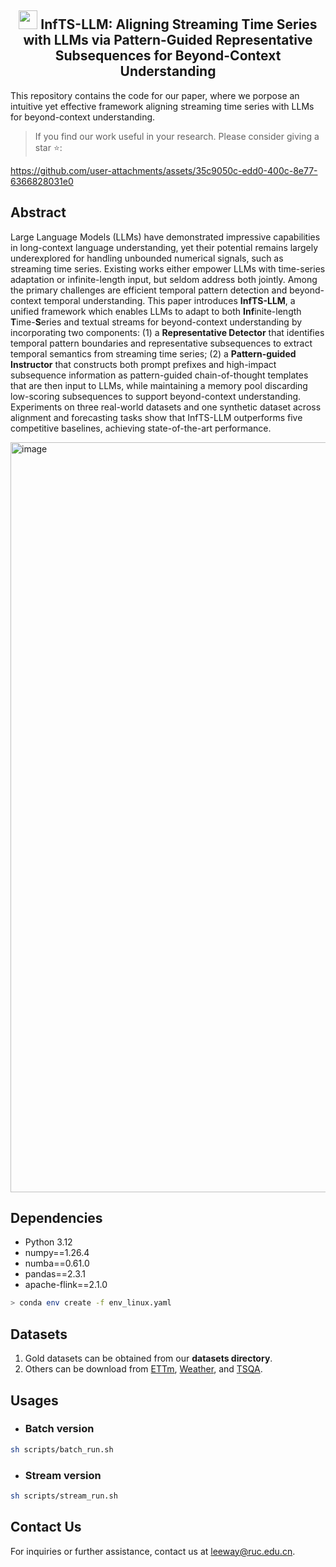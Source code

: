 <div align="center">
  <h2><b> <img src="https://github.com/user-attachments/assets/d275986b-27c3-4462-afd7-5c58a836a0b8" style="width:30px;height:30px;"> InfTS-LLM: Aligning Streaming Time Series with LLMs via Pattern-Guided Representative Subsequences for Beyond-Context Understanding </b></h2>
</div>

This repository contains the code for our paper, where we porpose an intuitive yet effective framework aligning streaming time series with LLMs for beyond-context understanding.

> If you find our work useful in your research. Please consider giving a star ⭐:

https://github.com/user-attachments/assets/35c9050c-edd0-400c-8e77-6366828031e0

## Abstract
Large Language Models (LLMs) have demonstrated impressive capabilities in long-context language understanding, yet their potential remains largely underexplored for handling unbounded numerical signals, such as streaming time series. Existing works either empower LLMs with time-series adaptation or infinite-length input, but seldom address both jointly. Among the primary challenges are efficient temporal pattern detection and beyond-context temporal understanding. This paper introduces **InfTS-LLM**, a unified framework which enables LLMs to adapt to both **Inf**inite-length **T**ime-**S**eries and textual streams for beyond-context understanding by incorporating two components: (1) a **Representative Detector** that identifies temporal pattern boundaries and representative subsequences to extract temporal semantics from streaming time series; (2) a **Pattern-guided Instructor** that constructs both prompt prefixes and high-impact subsequence information as pattern-guided chain-of-thought templates that are then input to LLMs, while maintaining a memory pool discarding low-scoring subsequences to support beyond-context understanding. Experiments on three real-world datasets and one synthetic dataset across alignment and forecasting tasks show that InfTS-LLM outperforms five competitive baselines, achieving state-of-the-art performance.

<p align="left">
  <img width="1200" alt="image" src="https://github.com/user-attachments/assets/aea3c8b0-8000-4f21-bd20-6adb2c2f63a1" />
</p>

## Dependencies

* Python 3.12
* numpy==1.26.4
* numba==0.61.0
* pandas==2.3.1
* apache-flink==2.1.0

```bash
> conda env create -f env_linux.yaml
```

## Datasets
1. Gold datasets can be obtained from our **datasets directory**.
2. Others can be download from [ETTm](https://drive.google.com/drive/folders/1eXR9w5eW2IMaJzbKWuMjTvdXehvYpMKA), [Weather](https://drive.google.com/drive/folders/1cKPfcZamEWcF48ZvXyubwhkuz84tupu4), and [TSQA](https://huggingface.co/datasets/ChengsenWang/TSQA).

## Usages
* ### Batch version

```bash
sh scripts/batch_run.sh
```

* ### Stream version
   
```bash
sh scripts/stream_run.sh
```

## Contact Us
For inquiries or further assistance, contact us at [leeway@ruc.edu.cn](mailto:leeway@ruc.edu.cn).
